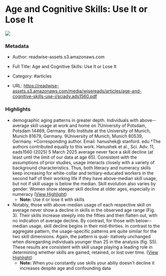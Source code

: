 # Age and Cognitive Skills: Use It or Lose It

![](https://readwise-assets.s3.amazonaws.com/media/reader/parsed_document_assets/281704646/fONMhgev-Cf8-fGhwRpyx9JgnvM9s3y7iMtByBFipLc-cove_j9QX9T2.png)

### Metadata

- Author: readwise-assets.s3.amazonaws.com
- Full Title: Age and Cognitive Skills: Use It or Lose It
- Category: #articles



- URL: https://readwise-assets.s3.amazonaws.com/media/wisereads/articles/age-and-cognitive-skills-use-i/sciadv.ads1560.pdf

### Highlights

- demographic aging patterns in greater depth. Individuals with above-­average skill usage at work and home on 7University of Potsdam, Potsdam 14469, Germany. 8ifo Institute at the University of Munich, Munich 81679, Germany. 9University of Munich, Munich 80539, Germany.
  *Corresponding author. Email: hanushek@ stanford. edu †The authors contributed equally to this work.
  Hanushek et al., Sci. Adv. 11, eads1560 (2025) 5 March 2025 average never face a skill decline (at least until the limit of our data at age 65). Consistent with the assumptions of prior studies, usage interacts closely with a variety of background characteristics. Thus, both literacy and numeracy skills keep increasing for white-­collar and tertiary-­educated workers in the second half of their working life if they have above-­median skill usage, but not if skill usage is below the median. Skill evolution also varies by gender: Women show steeper skill decline at older ages, especially in numeracy ([View Highlight](https://read.readwise.io/read/01jpg9papatwz93sp9yyvrqkzm))
    - **Note:** Use it or lose it with skills
- Notably, those with above-­median usage of each respective skill on average never show a decline in skills in the observed age range (Fig. 3). Their skills increase steeply into the fifties and then flatten out, with no indication of average decline. By contrast, for those with below-­median usage, skill decline begins in their mid-­thirties. In contrast to the aggregate pattern, the usage-­specific patterns are quite similar for the two skill dimensions. Again, the pattern is qual- itatively unchanged when disregarding individuals younger than 25 in the analysis (fig. S5). These results are consistent with skill usage playing a leading role in determining whether skills are gained, retained, or lost over time. ([View Highlight](https://read.readwise.io/read/01jpg9tx0kgrvf4cwhqf0k4fst))
    - **Note:** When you constantly use skills your abiliy doesn't decline it increases despite age and confounding data
